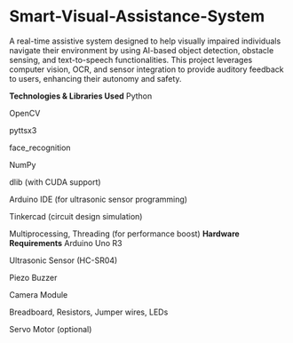 # Smart-Visual-Assistance-System
A real-time assistive system designed to help visually impaired individuals navigate their environment by using AI-based object detection, obstacle sensing, and text-to-speech functionalities. This project leverages computer vision, OCR, and sensor integration to provide auditory feedback to users, enhancing their autonomy and safety.

**Technologies & Libraries Used**
Python

OpenCV

pyttsx3

face_recognition

NumPy

dlib (with CUDA support)

Arduino IDE (for ultrasonic sensor programming)

Tinkercad (circuit design simulation)

Multiprocessing, Threading (for performance boost)
**Hardware Requirements**
Arduino Uno R3

Ultrasonic Sensor (HC-SR04)

Piezo Buzzer

Camera Module

Breadboard, Resistors, Jumper wires, LEDs

Servo Motor (optional)
